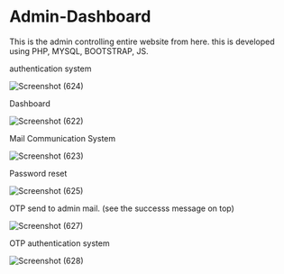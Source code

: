 # Admin-Dashboard
This is the admin controlling entire website from here. this is developed using PHP, MYSQL, BOOTSTRAP, JS.

authentication system

![Screenshot (624)](https://user-images.githubusercontent.com/126596692/224262113-7cee19dd-eb95-4b2f-9191-f63e72a17fca.png)

Dashboard

![Screenshot (622)](https://user-images.githubusercontent.com/126596692/224262164-80c4b3a3-10e8-4c40-8263-5ee8799156d4.png)

Mail Communication System

![Screenshot (623)](https://user-images.githubusercontent.com/126596692/224262204-ef8f59c7-93f0-416b-98d9-598d91d94c7c.png)


Password reset

![Screenshot (625)](https://user-images.githubusercontent.com/126596692/224263704-5afa0c62-8ecc-4efb-acdd-8c0d9c03962a.png)

OTP send to admin mail. (see the successs message on top)

![Screenshot (627)](https://user-images.githubusercontent.com/126596692/224263808-4d964cbe-77ed-4f18-a653-94d1417cd7d5.png)

OTP authentication system

![Screenshot (628)](https://user-images.githubusercontent.com/126596692/224264035-064656f0-93d8-4d12-9763-02ed7a6c19cd.png)
